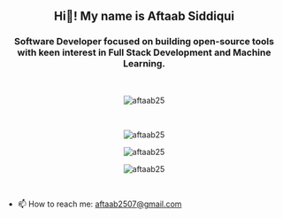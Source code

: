 <h2 align="center">Hi👋! My name is Aftaab Siddiqui</h2>
<h3 align="center">Software Developer focused on building open-source tools with keen interest in Full Stack Development and Machine Learning.</h3>

<br>
<p align="center"> <img src="https://komarev.com/ghpvc/?username=aftaab25&label=Profile%20views&color=0e75b6&style=flat" alt="aftaab25" /> </p>
<br>

<div align="center">
  <p>
    <img src="https://github-readme-stats.vercel.app/api/top-langs?username=aftaab25&show_icons=true&locale=en&layout=compact" alt="aftaab25" />
  </p>
  <p>
    <img src="https://github-readme-stats.vercel.app/api?username=aftaab25&show_icons=true&locale=en" alt="aftaab25" />
  </p>
  <p>
    <img src="https://github-readme-streak-stats.herokuapp.com/?user=aftaab25&" alt="aftaab25" />
  </p>
</div>

<br>

<!-- https://media.giphy.com/media/SWoSkN6DxTszqIKEqv/giphy.gif -->
<!-- <img align="right" height="250" width="400" alt="GIF" src="https://miro.medium.com/max/1360/1*IRGHmiGsa16stedQvIaZfw.gif" /> -->


 - 📫 How to reach me: [aftaab2507@gmail.com](mailto:aftaab2507@gmail.com)

 </br>
